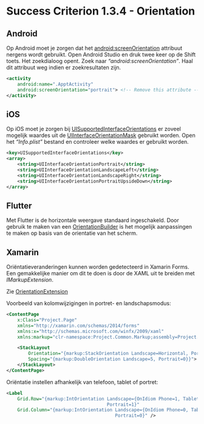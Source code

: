 # Success Criterion 1.3.4 - Orientation

## Android

Op Android moet je zorgen dat het [android:screenOrientation](https://developer.android.com/guide/topics/manifest/activity-element#screen) attribuut nergens wordt gebruikt. Open Android Studio en druk twee keer op de Shift toets. Het zoekdialoog opent. Zoek naar _“android:screenOrientation”_. Haal dit attribuut weg indien er zoekresultaten zijn.

```xml
<activity
    android:name=".ApptActivity"
    android:screenOrientation="portrait"> <!-- Remove this attribute -->
</activity>
```

## iOS

Op iOS moet je zorgen bij [UISupportedInterfaceOrientations](https://developer.apple.com/documentation/bundleresources/information_property_list/uisupportedinterfaceorientations) er zoveel mogelijk waardes uit de [UIInterfaceOrientationMask](https://developer.apple.com/documentation/uikit/uiinterfaceorientationmask) gebruikt worden. Open het _“Info.plist”_ bestand en controleer welke waardes er gebruikt worden.

```xml
<key>UISupportedInterfaceOrientations</key>
<array>
    <string>UIInterfaceOrientationPortrait</string>
    <string>UIInterfaceOrientationLandscapeLeft</string>
    <string>UIInterfaceOrientationLandscapeRight</string>
    <string>UIInterfaceOrientationPortraitUpsideDown</string>
</array>
```

## Flutter

Met Flutter is de horizontale weergave standaard ingeschakeld. Door gebruik te maken van een [OrientationBuilder](https://api.flutter.dev/flutter/widgets/OrientationBuilder-class.html) is het mogelijk aanpassingen te maken op basis van de orientatie van het scherm.

## Xamarin

Oriëntatieveranderingen kunnen worden gedetecteerd in Xamarin Forms. Een gemakkelijke manier om dit te doen is door de XAML uit te breiden met *IMarkupExtension*.

Zie [OrientationExtension](./OrientationExtension.md)

Voorbeeld van kolomwijzigingen in portret- en landschapsmodus:

```xml
<ContentPage
    x:Class="Project.Page"
    xmlns="http://xamarin.com/schemas/2014/forms"
    xmlns:x="http://schemas.microsoft.com/winfx/2009/xaml"
    xmlns:markup="clr-namespace:Project.Common.Markup;assembly=Project.Common">

    <StackLayout
        Orientation="{markup:StackOrientation Landscape=Horizontal, Portrait=Vertical}}"
        Spacing="{markup:DoubleOrientation Landscape=5, Portrait=0}}">
    </StackLayout>
</ContentPage>
```

Oriëntatie instellen afhankelijk van telefoon, tablet of portret:

```xml
<Label
    Grid.Row="{markup:IntOrientation Landscape={OnIdiom Phone=1, Tablet=0},
                                     Portrait=1}"
    Grid.Column="{markup:IntOrientation Landscape={OnIdiom Phone=0, Tablet=1},
                                        Portrait=0}" />
```
